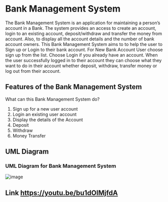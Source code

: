 # Bank Management System


The Bank Management System is an application for maintaining a person’s account in a Bank. The system provides an access to create an account, login to an existing account, deposit/withdraw and transfer the money from account. Also, to display all the account details and the number of bank account owners. This Bank Management System aims to to help the user to Sign up or Login to their bank account. For New Bank Account User choose sign up from the list. Choose Login if you already have an account. When the user successfully logged in to their account they can choose what they want to do in their account whether deposit, withdraw, transfer money or log out from their account. 

## Features of the Bank Management System

What can this Bank Management System do?

1. Sign up for a new user account
2. Login an existing user account
3. Display the details of the Account
4. Deposit
5. Withdraw
6. Money Transfer

## UML Diagram
### UML Diagram for Bank Management System
![image](https://user-images.githubusercontent.com/113971162/206854298-9b8975b8-574d-46d6-8493-ee5496702df0.png)


## Link https://youtu.be/bu1dOlMjfdA
